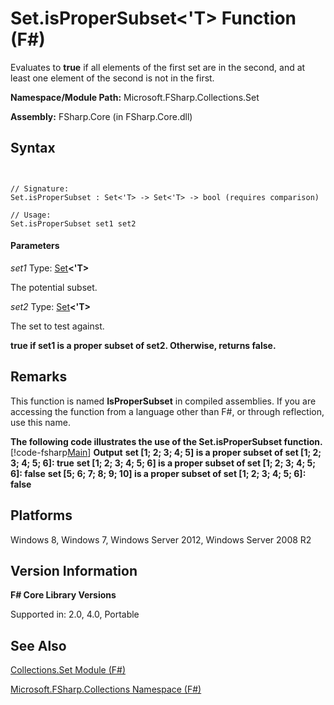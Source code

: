 # Set.isProperSubset<'T> Function (F#)

Evaluates to **true** if all elements of the first set are in the second, and at least one element of the second is not in the first.

**Namespace/Module Path:** Microsoft.FSharp.Collections.Set

**Assembly:** FSharp.Core (in FSharp.Core.dll)


## Syntax


```


// Signature:
Set.isProperSubset : Set<'T> -> Set<'T> -> bool (requires comparison)

// Usage:
Set.isProperSubset set1 set2

```



#### Parameters
*set1*
Type: [Set](http://msdn.microsoft.com/en-us/library/50cebdce-0cd7-4c5c-8ebc-f3a9e90b38d8)**&lt;'T&gt;**


The potential subset.


*set2*
Type: [Set](http://msdn.microsoft.com/en-us/library/50cebdce-0cd7-4c5c-8ebc-f3a9e90b38d8)**&lt;'T&gt;**


The set to test against.



**true if set1 is a proper subset of set2. Otherwise, returns false.**
## Remarks
This function is named **IsProperSubset** in compiled assemblies. If you are accessing the function from a language other than F#, or through reflection, use this name.

**The following code illustrates the use of the Set.isProperSubset function.**
[!code-fsharp[Main](snippets/fssets/snippet7.fs)]
**Output**
**set [1; 2; 3; 4; 5] is a proper subset of set [1; 2; 3; 4; 5; 6]: true**
**set [1; 2; 3; 4; 5; 6] is a proper subset of set [1; 2; 3; 4; 5; 6]: false**
**set [5; 6; 7; 8; 9; 10] is a proper subset of set [1; 2; 3; 4; 5; 6]: false**
## Platforms
Windows 8, Windows 7, Windows Server 2012, Windows Server 2008 R2


## Version Information
**F# Core Library Versions**

Supported in: 2.0, 4.0, Portable




## See Also
[Collections.Set Module &#40;F&#35;&#41;](Collections.Set+Module+%28FSharp%29.md)

[Microsoft.FSharp.Collections Namespace &#40;F&#35;&#41;](Microsoft.FSharp.Collections+Namespace+%28FSharp%29.md)

